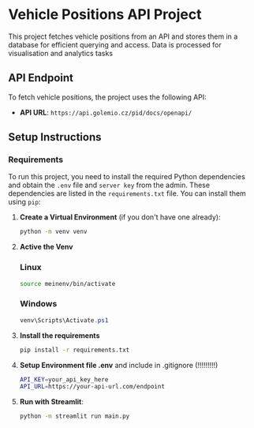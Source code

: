 # Vehicle Positions API Project

This project fetches vehicle positions from an API and stores them in a database for efficient querying and access. 
Data is processed for visualisation and analytics tasks

## API Endpoint

To fetch vehicle positions, the project uses the following API:

- **API URL**: `https://api.golemio.cz/pid/docs/openapi/` 

## Setup Instructions

### Requirements

To run this project, you need to install the required Python dependencies and obtain the `.env` file and `server key` from the admin.
These dependencies are listed in the `requirements.txt` file. You can install them using `pip`:

1. **Create a Virtual Environment** (if you don't have one already):

   ```bash
   python -m venv venv
    ```

2. **Active the Venv**
   ### Linux
    ```bash
    source meinenv/bin/activate
    ```
    
    ### Windows
    ```powershell
    venv\Scripts\Activate.ps1
    ```

3. **Install the requirements**
   ```bash
   pip install -r requirements.txt
    ```


4. **Setup Environment file .env** and include in .gitignore (!!!!!!!!!)
    ```bash
    API_KEY=your_api_key_here
    API_URL=https://your-api-url.com/endpoint
    ```
5. **Run with Streamlit**:
   ```bash
   python -m streamlit run main.py

   ```





   
